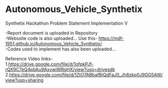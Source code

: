 # Autonomous_Vehicle_Synthetix
Synthetix Hackathon Problem Statement Implementation V

-Report document is uploaded in Repository<br>
-Webssite code is also uploaded... Use this- https://mdf-1951.github.io/Autonomous_Vehicle_Synthetix/ <br>
-Codes used to implement has also been uploaded...<br>

Reference Video links-  <br>
1.https://drive.google.com/file/d/1ofpkPJf-rQX9C7eQ4pbAu9AxvwiWRqHX/view?usp=drivesdk
2.https://drive.google.com/file/d/1ZtO7ABbafBjQdFaJ0_Jh8zkp0J9GG5AW/view?usp=sharing
